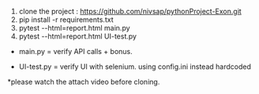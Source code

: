 1) clone the project : https://github.com/nivsap/pythonProject-Exon.git
2) pip install -r requirements.txt
3) pytest --html=report.html main.py
4) pytest --html=report.html UI-test.py

- main.py = verify API calls + bonus.

- UI-test.py = verify UI with selenium. using config.ini instead hardcoded

*please watch the attach video before cloning.
